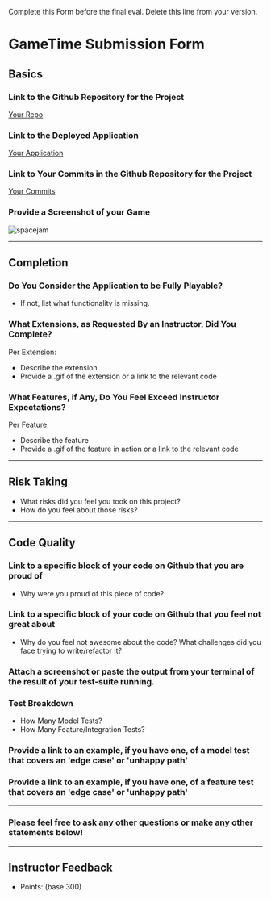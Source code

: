 Complete this Form before the final eval. Delete this line from your version.

# GameTime Submission Form

## Basics

### Link to the Github Repository for the Project
[Your Repo](http://imgur.com/a/Fur9a)

### Link to the Deployed Application
[Your Application](https://www.youtube.com/watch?v=N1eNW7GG_Q8)

### Link to Your Commits in the Github Repository for the Project
[Your Commits](http://ericsteinborn.com/github-for-cats/img/typing.gif)

### Provide a Screenshot of your Game
![spacejam](http://i.kinja-img.com/gawker-media/image/upload/s--I3c4ca1C--/18edh1v3ai4kcpng.png)

---

## Completion

### Do You Consider the Application to be Fully Playable?
 - If not, list what functionality is missing.

### What Extensions, as Requested By an Instructor, Did You Complete?
Per Extension:
- Describe the extension
- Provide a .gif of the extension or a link to the relevant code

### What Features, if Any, Do You Feel Exceed Instructor Expectations?
Per Feature:
 - Describe the feature
 - Provide a .gif of the feature in action or a link to the relevant code

----

## Risk Taking
- What risks did you feel you took on this project?
- How do you feel about those risks?

----

## Code Quality

### Link to a specific block of your code on Github that you are proud of
- Why were you proud of this piece of code?

### Link to a specific block of your code on Github that you feel not great about
- Why do you feel not awesome about the code? What challenges did you face trying to write/refactor it?

### Attach a screenshot or paste the output from your terminal of the result of your test-suite running.

### Test Breakdown
- How Many Model Tests?
- How Many Feature/Integration Tests?

### Provide a link to an example, if you have one, of a model test that covers an 'edge case' or 'unhappy path'

### Provide a link to an example, if you have one, of a feature test that covers an 'edge case' or 'unhappy path'

-----

### Please feel free to ask any other questions or make any other statements below!

-----

## Instructor Feedback

- Points: (base 300)
